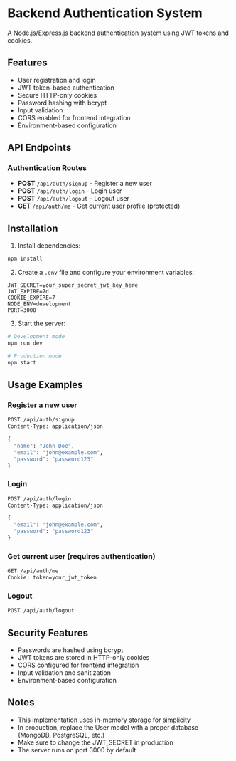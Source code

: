 # Backend Authentication System

A Node.js/Express.js backend authentication system using JWT tokens and cookies.

## Features

- User registration and login
- JWT token-based authentication
- Secure HTTP-only cookies
- Password hashing with bcrypt
- Input validation
- CORS enabled for frontend integration
- Environment-based configuration

## API Endpoints

### Authentication Routes

- **POST** `/api/auth/signup` - Register a new user
- **POST** `/api/auth/login` - Login user
- **POST** `/api/auth/logout` - Logout user
- **GET** `/api/auth/me` - Get current user profile (protected)

## Installation

1. Install dependencies:

```bash
npm install
```

2. Create a `.env` file and configure your environment variables:

```
JWT_SECRET=your_super_secret_jwt_key_here
JWT_EXPIRE=7d
COOKIE_EXPIRE=7
NODE_ENV=development
PORT=3000
```

3. Start the server:

```bash
# Development mode
npm run dev

# Production mode
npm start
```

## Usage Examples

### Register a new user

```bash
POST /api/auth/signup
Content-Type: application/json

{
  "name": "John Doe",
  "email": "john@example.com",
  "password": "password123"
}
```

### Login

```bash
POST /api/auth/login
Content-Type: application/json

{
  "email": "john@example.com",
  "password": "password123"
}
```

### Get current user (requires authentication)

```bash
GET /api/auth/me
Cookie: token=your_jwt_token
```

### Logout

```bash
POST /api/auth/logout
```

## Security Features

- Passwords are hashed using bcrypt
- JWT tokens are stored in HTTP-only cookies
- CORS configured for frontend integration
- Input validation and sanitization
- Environment-based configuration

## Notes

- This implementation uses in-memory storage for simplicity
- In production, replace the User model with a proper database (MongoDB, PostgreSQL, etc.)
- Make sure to change the JWT_SECRET in production
- The server runs on port 3000 by default
